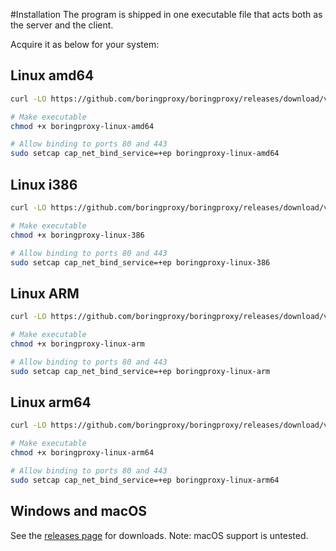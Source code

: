 #Installation
 The program is shipped in one executable file that acts both as the server and the client.

Acquire it as below for your system:

## Linux amd64
```bash
curl -LO https://github.com/boringproxy/boringproxy/releases/download/v0.5.0/boringproxy-linux-amd64d

# Make executable
chmod +x boringproxy-linux-amd64

# Allow binding to ports 80 and 443
sudo setcap cap_net_bind_service=+ep boringproxy-linux-amd64
```

## Linux i386
```bash
curl -LO https://github.com/boringproxy/boringproxy/releases/download/v0.5.0/boringproxy-linux-386

# Make executable
chmod +x boringproxy-linux-386

# Allow binding to ports 80 and 443
sudo setcap cap_net_bind_service=+ep boringproxy-linux-386
```
## Linux ARM
```bash
curl -LO https://github.com/boringproxy/boringproxy/releases/download/v0.5.0/boringproxy-linux-arm

# Make executable
chmod +x boringproxy-linux-arm

# Allow binding to ports 80 and 443
sudo setcap cap_net_bind_service=+ep boringproxy-linux-arm
```
## Linux arm64
```bash
curl -LO https://github.com/boringproxy/boringproxy/releases/download/v0.5.0/boringproxy-linux-arm64

# Make executable
chmod +x boringproxy-linux-arm64

# Allow binding to ports 80 and 443
sudo setcap cap_net_bind_service=+ep boringproxy-linux-arm64
```
## Windows and macOS
See the <a href="https://github.com/boringproxy/boringproxy/releases">releases page</a> for downloads.
Note: macOS support is untested. 

